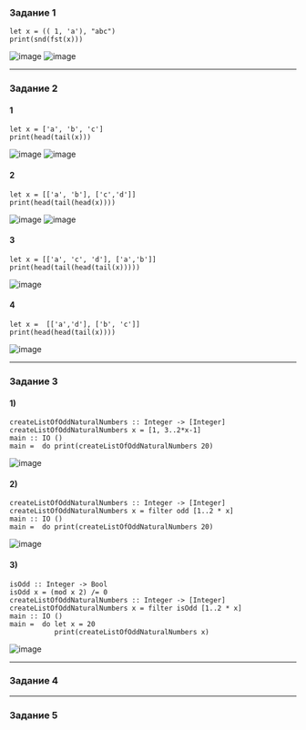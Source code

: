 ### Задание 1  
```
let x = (( 1, 'a'), "abc")
print(snd(fst(x)))
```
![image](https://github.com/AbushaevaDiana/flp/assets/79981087/abbc2742-799e-4b10-8678-bf172f0bf9c4)
![image](https://github.com/AbushaevaDiana/flp/assets/79981087/ad900532-792f-47d2-92bc-4c655868d3f4)

--- 
### Задание 2
#### 1
```
let x = ['a', 'b', 'c']
print(head(tail(x)))
```
![image](https://github.com/AbushaevaDiana/flp/assets/79981087/44090185-8ebe-483d-b3d2-132f7e3999b2)
![image](https://github.com/AbushaevaDiana/flp/assets/79981087/22d78168-12e2-4f07-a60b-c79df6c0c0ff)

#### 2
```
let x = [['a', 'b'], ['c','d']]
print(head(tail(head(x))))
```
![image](https://github.com/AbushaevaDiana/flp/assets/79981087/1bcc3096-a9bd-4ebf-9388-6acff2e26c66)
![image](https://github.com/AbushaevaDiana/flp/assets/79981087/dec41405-d048-4a1c-8140-cd6814c71b7f)

#### 3
```
let x = [['a', 'c', 'd'], ['a','b']]
print(head(tail(head(tail(x)))))
```
![image](https://github.com/AbushaevaDiana/flp/assets/79981087/59fa1ca6-537d-45e4-a626-f7e2c90a5b5a)

#### 4
```
let x =  [['a','d'], ['b', 'c']]
print(head(head(tail(x))))
```
![image](https://github.com/AbushaevaDiana/flp/assets/79981087/c1cbb117-9033-4fab-bd99-1ae998ec4613)

---
### Задание 3

#### 1)
```
createListOfOddNaturalNumbers :: Integer -> [Integer]
createListOfOddNaturalNumbers x = [1, 3..2*x-1] 
main :: IO ()
main =  do print(createListOfOddNaturalNumbers 20)
```
![image](https://github.com/AbushaevaDiana/flp/assets/79981087/9c2cff77-c08e-4915-a813-d76928ac83c0)

#### 2)
```
createListOfOddNaturalNumbers :: Integer -> [Integer]
createListOfOddNaturalNumbers x = filter odd [1..2 * x]
main :: IO ()
main =  do print(createListOfOddNaturalNumbers 20)
```
![image](https://github.com/AbushaevaDiana/flp/assets/79981087/bff1faec-7d87-4ab6-a661-72dfe53c50e8)

#### 3)
```
isOdd :: Integer -> Bool
isOdd x = (mod x 2) /= 0
createListOfOddNaturalNumbers :: Integer -> [Integer]
createListOfOddNaturalNumbers x = filter isOdd [1..2 * x]
main :: IO ()
main =  do let x = 20
           print(createListOfOddNaturalNumbers x)
```
![image](https://github.com/AbushaevaDiana/flp/assets/79981087/ccc21b59-3f5b-4465-a278-dac367c0be59)

---
### Задание 4

---
### Задание 5
